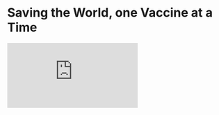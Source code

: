 # Saving the World, one Vaccine at a Time

![equation](https://latex.codecogs.com/gif.latex?v_%7Box%7D%3Dv_o%5Ccos%5Ctheta)

